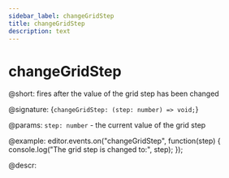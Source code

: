 ```yaml
---
sidebar_label: changeGridStep
title: changeGridStep
description: text
---
```


# changeGridStep

@short: fires after the value of the grid step has been changed

@signature: {`changeGridStep: (step: number) => void;`}

@params:
`step: number` - the current value of the grid step

@example:
editor.events.on("changeGridStep", function(step) {
    console.log("The grid step is changed to:", step);
});

@descr:
